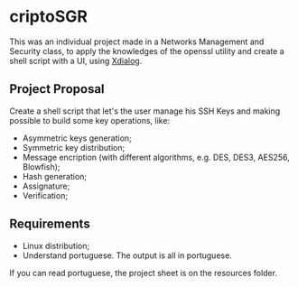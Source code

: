 # criptoSGR

This was an individual project made in a Networks Management and Security class, to apply the knowledges of the openssl utility and create a shell script with a UI, using [Xdialog](http://xdialog.free.fr).

## Project Proposal

Create a shell script that let's the user manage his SSH Keys and making possible to build some key operations, like:

- Asymmetric keys generation;
- Symmetric key distribution;
- Message encription (with different algorithms, e.g. DES, DES3, AES256, Blowfish);
- Hash generation;
- Assignature;
- Verification;

## Requirements

- Linux distribution;
- Understand portuguese. The output is all in portuguese.

If you can read portuguese, the project sheet is on the resources folder. 
